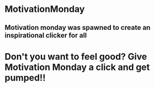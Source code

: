 # MotivationMonday

## Motivation monday was spawned to create an inspirational clicker for all

# Don't you want to feel good? Give Motivation Monday a click and get pumped!!